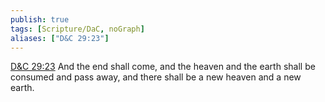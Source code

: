 ```yaml
---
publish: true
tags: [Scripture/DaC, noGraph]
aliases: ["D&C 29:23"]
---
```

[D&C 29:23](https://churchofjesuschrist.org/study/scriptures/dc-testament/dc/29?lang=eng&id=p23#p23) And the end shall come, and the heaven and the earth shall be consumed and pass away, and there shall be a new heaven and a new earth.
